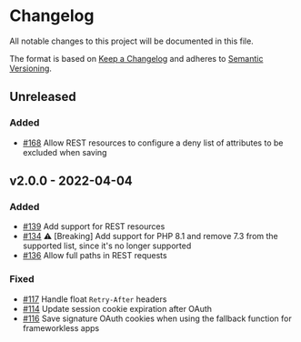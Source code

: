 # Changelog

All notable changes to this project will be documented in this file.

The format is based on [Keep a Changelog](http://keepachangelog.com/en/1.0.0/)
and adheres to [Semantic Versioning](http://semver.org/spec/v2.0.0.html).

## Unreleased

### Added

- [#168](https://github.com/Shopify/shopify-php-api/pull/168) Allow REST resources to configure a deny list of attributes to be excluded when saving

## v2.0.0 - 2022-04-04

### Added

- [#139](https://github.com/Shopify/shopify-php-api/pull/139) Add support for REST resources
- [#134](https://github.com/Shopify/shopify-php-api/pull/134) ⚠️ [Breaking] Add support for PHP 8.1 and remove 7.3 from the supported list, since it's no longer supported
- [#136](https://github.com/Shopify/shopify-php-api/pull/136) Allow full paths in REST requests

### Fixed

- [#117](https://github.com/Shopify/shopify-php-api/pull/117) Handle float `Retry-After` headers
- [#114](https://github.com/Shopify/shopify-php-api/pull/114) Update session cookie expiration after OAuth
- [#116](https://github.com/Shopify/shopify-php-api/pull/116) Save signature OAuth cookies when using the fallback function for frameworkless apps
